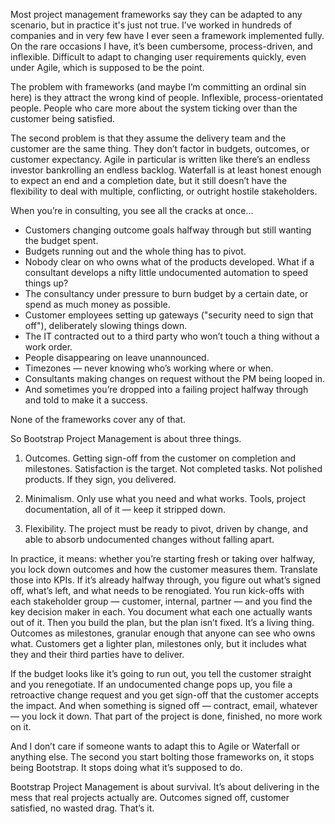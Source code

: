 Most project management frameworks say they can be adapted to any scenario, but in practice it's just not true. I’ve worked in hundreds of companies and in very few have I ever seen a framework implemented fully. On the rare occasions I have, it’s been cumbersome, process-driven, and inflexible. Difficult to adapt to changing user requirements quickly, even under Agile, which is supposed to be the point.

The problem with frameworks (and maybe I’m committing an ordinal sin here) is they attract the wrong kind of people. Inflexible, process-orientated people. People who care more about the system ticking over than the customer being satisfied.

The second problem is that they assume the delivery team and the customer are the same thing. They don’t factor in budgets, outcomes, or customer expectancy. Agile in particular is written like there’s an endless investor bankrolling an endless backlog. Waterfall is at least honest enough to expect an end and a completion date, but it still doesn’t have the flexibility to deal with multiple, conflicting, or outright hostile stakeholders.

When you’re in consulting, you see all the cracks at once...

- Customers changing outcome goals halfway through but still wanting the budget spent.
- Budgets running out and the whole thing has to pivot.
- Nobody clear on who owns what of the products developed. What if a consultant develops a nifty little undocumented automation to speed things up?
- The consultancy under pressure to burn budget by a certain date, or spend as much money as possible.
- Customer employees setting up gateways ("security need to sign that off"), deliberately slowing things down.
- The IT contracted out to a third party who won’t touch a thing without a work order.
- People disappearing on leave unannounced.
- Timezones — never knowing who’s working where or when.
- Consultants making changes on request without the PM being looped in.
- And sometimes you’re dropped into a failing project halfway through and told to make it a success.

None of the frameworks cover any of that.

So Bootstrap Project Management is about three things.

1. Outcomes. Getting sign-off from the customer on completion and milestones. Satisfaction is the target. Not completed tasks. Not polished products. If they sign, you delivered.

2. Minimalism. Only use what you need and what works. Tools, project documentation, all of it — keep it stripped down.

3. Flexibility. The project must be ready to pivot, driven by change, and able to absorb undocumented changes without falling apart.

In practice, it means: whether you’re starting fresh or taking over halfway, you lock down outcomes and how the customer measures them. Translate those into KPIs. If it’s already halfway through, you figure out what’s signed off, what’s left, and what needs to be renogiated. You run kick-offs with each stakeholder group — customer, internal, partner — and you find the key decision maker in each. You document what each one actually wants out of it. Then you build the plan, but the plan isn’t fixed. It’s a living thing. Outcomes as milestones, granular enough that anyone can see who owns what. Customers get a lighter plan, milestones only, but it includes what they and their third parties have to deliver.

If the budget looks like it’s going to run out, you tell the customer straight and you renegotiate. If an undocumented change pops up, you file a retroactive change request and you get sign-off that the customer accepts the impact. And when something is signed off — contract, email, whatever — you lock it down. That part of the project is done, finished, no more work on it.

And I don’t care if someone wants to adapt this to Agile or Waterfall or anything else. The second you start bolting those frameworks on, it stops being Bootstrap. It stops doing what it’s supposed to do.

Bootstrap Project Management is about survival. It’s about delivering in the mess that real projects actually are. Outcomes signed off, customer satisfied, no wasted drag. That’s it.